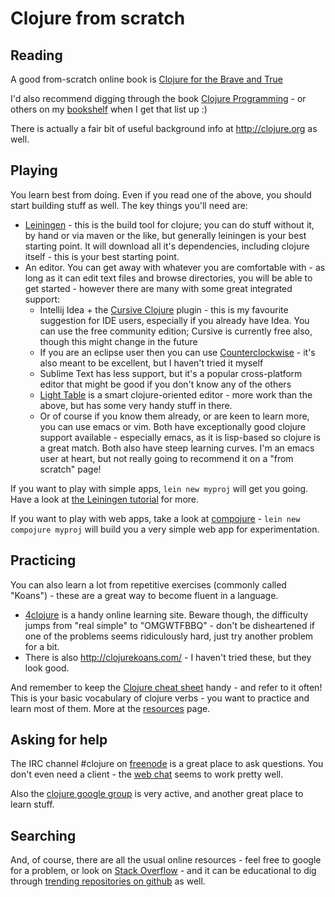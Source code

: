 # Clojure from scratch

## Reading

A good from-scratch online book is [Clojure for the Brave and True](http://www.braveclojure.com/)

I'd also recommend digging through the book [Clojure Programming](http://shop.oreilly.com/product/0636920013754.do) - or others on my [bookshelf](/bookshelf) when I get that list up :)

There is actually a fair bit of useful background info at http://clojure.org as well.

## Playing

You learn best from doing.  Even if you read one of the above, you should start building stuff as well.  The key things you'll need are:

* [Leiningen](http://leiningen.org/) - this is the build tool for clojure; you can do stuff without it, by hand or via maven or the like, but generally leiningen is your best starting point.  It will download all it's dependencies, including clojure itself - this is your best starting point.
* An editor.  You can get away with whatever you are comfortable with - as long as it can edit text files and browse directories, you will be able to get started - however there are many with some great integrated support:
    * Intellij Idea + the [Cursive Clojure](https://cursiveclojure.com/) plugin - this is my favourite suggestion for IDE users, especially if you already have Idea.  You can use the free community edition; Cursive is currently free also, though this might change in the future
    * If you are an eclipse user then you can use [Counterclockwise](https://code.google.com/p/counterclockwise/) - it's also meant to be excellent, but I haven't tried it myself
    * Sublime Text has less support, but it's a popular cross-platform editor that might be good if you don't know any of the others
    * [Light Table](http://www.lighttable.com/) is a smart clojure-oriented editor - more work than the above, but has some very handy stuff in there.
    * Or of course if you know them already, or are keen to learn more, you can use emacs or vim.  Both have exceptionally good clojure support available - especially emacs, as it is lisp-based so clojure is a great match.  Both also have steep learning curves.  I'm an emacs user at heart, but not really going to recommend it on a "from scratch" page!

If you want to play with simple apps, `lein new myproj` will get you going.  Have a look at [the Leiningen tutorial](https://github.com/technomancy/leiningen/blob/stable/doc/TUTORIAL.md) for more.

If you want to play with web apps, take a look at [compojure](https://github.com/weavejester/compojure) - `lein new compojure myproj` will build you a very simple web app for experimentation.

## Practicing

You can also learn a lot from repetitive exercises (commonly called "Koans") - these are a great way to become fluent in a language.

* [4clojure](https://www.4clojure.com/) is a handy online learning site.  Beware though, the difficulty jumps from "real simple" to "OMGWTFBBQ" - don't be disheartened if one of the problems seems ridiculously hard, just try another problem for a bit.
* There is also http://clojurekoans.com/ - I haven't tried these, but they look good.

And remember to keep the [Clojure cheat sheet](http://jafingerhut.github.io/cheatsheet-clj-1.3/cheatsheet-tiptip-cdocs-summary.html) handy - and refer to it often!  This is your basic vocabulary of clojure verbs - you want to practice and learn most of them.  More at the [resources](/resources) page.

## Asking for help

The IRC channel #clojure on [freenode](http://freenode.net/) is a great place to ask questions.  You don't even need a client - the [web chat](https://webchat.freenode.net/) seems to work pretty well.

Also the [clojure google group](http://groups.google.com/group/clojure) is very active, and another great place to learn stuff.

## Searching

And, of course, there are all the usual online resources - feel free to google for a problem, or look on [Stack Overflow](http://stackoverflow.com/questions/tagged/clojure) - and it can be educational to dig through [trending repositories on github](https://github.com/trending?l=clojure) as well.
